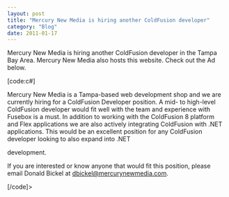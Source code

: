 ```yaml
---
layout: post
title: "Mercury New Media is hiring another ColdFusion developer"
category: "Blog"
date: 2011-01-17
---
```



Mercury New Media is hiring another ColdFusion developer in the Tampa Bay Area. Mercury New Media also hosts this website. Check out the Ad below.

[code:c#]

Mercury New Media is a Tampa-based web development shop and we are currently hiring for a ColdFusion Developer position. A mid- to high-level ColdFusion developer would fit well with the team and experience with Fusebox is a must. In addition to working with the ColdFusion 8 platform and Flex applications we are also actively integrating ColdFusion with .NET applications. This would be an excellent position for any ColdFusion developer looking to also expand into .NET

development.

If you are interested or know anyone that would fit this position, please email Donald Bickel at dbickel@mercurynewmedia.com.

[/code]>